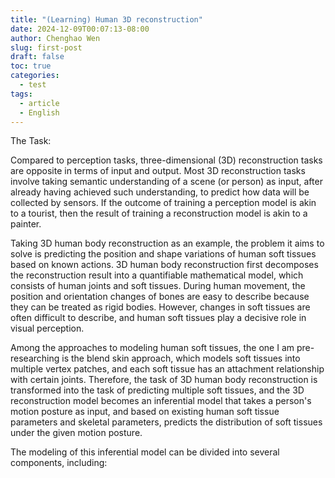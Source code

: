 ```yaml
---
title: "(Learning) Human 3D reconstruction"
date: 2024-12-09T00:07:13-08:00
author: Chenghao Wen
slug: first-post
draft: false
toc: true
categories:
  - test
tags:
  - article
  - English
---
```



The Task:

Compared to perception tasks, three-dimensional (3D) reconstruction tasks are opposite in terms of input and output. Most 3D reconstruction tasks involve taking semantic understanding of a scene (or person) as input, after already having achieved such understanding, to predict how data will be collected by sensors. If the outcome of training a perception model is akin to a tourist, then the result of training a reconstruction model is akin to a painter.

Taking 3D human body reconstruction as an example, the problem it aims to solve is predicting the position and shape variations of human soft tissues based on known actions. 3D human body reconstruction first decomposes the reconstruction result into a quantifiable mathematical model, which consists of human joints and soft tissues. During human movement, the position and orientation changes of bones are easy to describe because they can be treated as rigid bodies. However, changes in soft tissues are often difficult to describe, and human soft tissues play a decisive role in visual perception.

Among the approaches to modeling human soft tissues, the one I am pre-researching is the blend skin approach, which models soft tissues into multiple vertex patches, and each soft tissue has an attachment relationship with certain joints. Therefore, the task of 3D human body reconstruction is transformed into the task of predicting multiple soft tissues, and the 3D reconstruction model becomes an inferential model that takes a person's motion posture as input, and based on existing human soft tissue parameters and skeletal parameters, predicts the distribution of soft tissues under the given motion posture.

The modeling of this inferential model can be divided into several components, including: